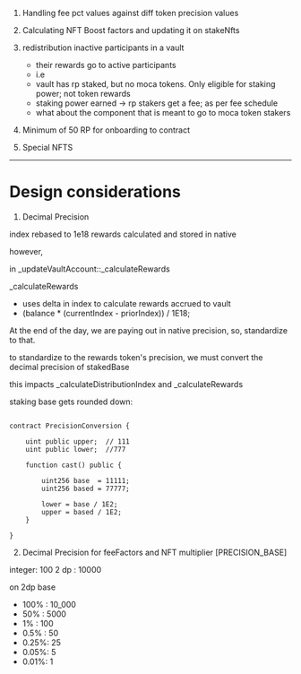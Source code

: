 1. Handling fee pct values against diff token precision values

2. Calculating NFT Boost factors and updating it on stakeNfts

3. redistribution inactive participants in a vault
    - their rewards go to active participants
    - i.e
    - vault has rp staked, but no moca tokens. Only eligible for staking power; not token rewards
    - staking power earned -> rp stakers get a fee; as per fee schedule
    - what about the component that is meant to go to moca token stakers

4. Minimum of 50 RP for onboarding to contract

5. Special NFTS

----

# Design considerations

1. Decimal Precision

index rebased to 1e18
rewards calculated and stored in native

however,

in _updateVaultAccount::_calculateRewards

_calculateRewards
- uses delta in index to calculate rewards accrued to vault
- (balance * (currentIndex - priorIndex)) / 1E18;

At the end of the day, we are paying out in native precision,
so, standardize to that.

to standardize to the rewards token's precision, 
we must convert the decimal precision of stakedBase

this impacts _calculateDistributionIndex and _calculateRewards

staking base gets rounded down: 
```solidity

contract PrecisionConversion {

    uint public upper;  // 111
    uint public lower;  //777

    function cast() public {
        
        uint256 base  = 11111;
        uint256 based = 77777;
        
        lower = base / 1E2;
        upper = based / 1E2;
    }

}
```

2. Decimal Precision for feeFactors and NFT multiplier [PRECISION_BASE]

integer: 100
2 dp   : 10000

on 2dp base
- 100% : 10_000
- 50%  : 5000
- 1%   : 100
- 0.5% : 50
- 0.25%: 25
- 0.05%: 5
- 0.01%: 1